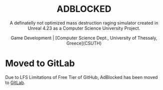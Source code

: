 <br />
<p align="center">
  <h1 align="center">ADBLOCKED</h3>

  <p align="center">
    A definatelly not optimized mass destruction raging simulator
    created in Unreal 4.23 as a Computer Science University Project.
  </p>
  <p align="center">Game Development | [Computer Science Dept., University of Thessaly, Greece](CSUTH)</p>
</p>

# Moved to GitLab

Due to LFS Limitations of Free Tier of GitHub, AdBlocked has been moved to [GitLab](https://gitlab.com/wckdawe/adblocked).

<!-- Helpful Links & People -->
[CSUTH]: http://cs.uth.gr/
